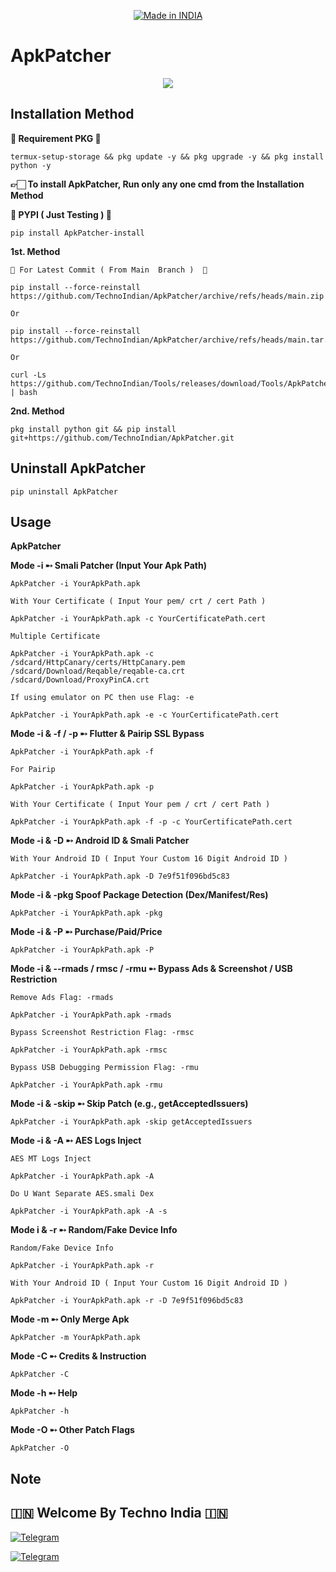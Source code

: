 <p align="center">
<a href="https://t.me/rktechnoindians"><img title="Made in INDIA" src="https://img.shields.io/badge/MADE%20IN-INDIA-SCRIPT?colorA=%23ff8100&colorB=%23017e40&colorC=%23ff0000&style=for-the-badge"></a>
</p>

<a name="readme-top"></a>


# ApkPatcher


<p align="center"> 
<a href="https://t.me/rktechnoindians"><img src="https://readme-typing-svg.herokuapp.com?font=Fira+Code&weight=800&size=35&pause=1000&color=F74848&center=true&vCenter=true&random=false&width=435&lines=ApkPatcher" /></a>
 </p>

Installation Method
-------
**💢 Requirement PKG 💢**

    termux-setup-storage && pkg update -y && pkg upgrade -y && pkg install python -y

**👉🏻 To install ApkPatcher, Run only any one cmd from the Installation Method**

**💢 PYPI ( Just Testing ) 💢**

    pip install ApkPatcher-install

**1st. Method**

`💢 For Latest Commit ( From Main  Branch )  💢`

    pip install --force-reinstall https://github.com/TechnoIndian/ApkPatcher/archive/refs/heads/main.zip

`Or`

    pip install --force-reinstall https://github.com/TechnoIndian/ApkPatcher/archive/refs/heads/main.tar.gz

`Or`

    curl -Ls https://github.com/TechnoIndian/Tools/releases/download/Tools/ApkPatcher.sh | bash

**2nd. Method**

    pkg install python git && pip install git+https://github.com/TechnoIndian/ApkPatcher.git


Uninstall ApkPatcher
-----

    pip uninstall ApkPatcher


Usage
-----

**ApkPatcher**

**Mode -i ➸ Smali Patcher (Input Your Apk Path)**

    ApkPatcher -i YourApkPath.apk
    
`With Your Certificate ( Input Your pem/ crt / cert Path )`

    ApkPatcher -i YourApkPath.apk -c YourCertificatePath.cert

`Multiple Certificate`

    ApkPatcher -i YourApkPath.apk -c /sdcard/HttpCanary/certs/HttpCanary.pem /sdcard/Download/Reqable/reqable-ca.crt /sdcard/Download/ProxyPinCA.crt

`If using emulator on PC then use Flag: -e`

    ApkPatcher -i YourApkPath.apk -e -c YourCertificatePath.cert

**Mode -i & -f / -p ➸ Flutter & Pairip SSL Bypass**

    ApkPatcher -i YourApkPath.apk -f

`For Pairip`

    ApkPatcher -i YourApkPath.apk -p

`With Your Certificate ( Input Your pem / crt / cert Path )`

    ApkPatcher -i YourApkPath.apk -f -p -c YourCertificatePath.cert

**Mode -i & -D ➸ Android ID & Smali Patcher**

`With Your Android ID ( Input Your Custom 16 Digit Android ID )`

    ApkPatcher -i YourApkPath.apk -D 7e9f51f096bd5c83

**Mode -i & -pkg Spoof Package Detection (Dex/Manifest/Res)**

    ApkPatcher -i YourApkPath.apk -pkg

**Mode -i & -P ➸ Purchase/Paid/Price**

    ApkPatcher -i YourApkPath.apk -P

**Mode -i & --rmads / rmsc / -rmu ➸ Bypass Ads & Screenshot / USB Restriction**

`Remove Ads Flag: -rmads`

    ApkPatcher -i YourApkPath.apk -rmads

`Bypass Screenshot Restriction Flag: -rmsc`

    ApkPatcher -i YourApkPath.apk -rmsc

`Bypass USB Debugging Permission Flag: -rmu`

    ApkPatcher -i YourApkPath.apk -rmu

**Mode -i & -skip ➸ Skip Patch (e.g., getAcceptedIssuers)**

    ApkPatcher -i YourApkPath.apk -skip getAcceptedIssuers

**Mode -i & -A ➸ AES Logs Inject**

`AES MT Logs Inject`

    ApkPatcher -i YourApkPath.apk -A

`Do U Want Separate AES.smali Dex`

    ApkPatcher -i YourApkPath.apk -A -s

**Mode i & -r ➸ Random/Fake Device Info**

`Random/Fake Device Info`

    ApkPatcher -i YourApkPath.apk -r

`With Your Android ID ( Input Your Custom 16 Digit Android ID )`

    ApkPatcher -i YourApkPath.apk -r -D 7e9f51f096bd5c83

**Mode -m ➸ Only Merge Apk**

    ApkPatcher -m YourApkPath.apk

**Mode -C ➸ Credits & Instruction**

    ApkPatcher -C
    
**Mode -h ➸ Help**

    ApkPatcher -h

**Mode -O ➸ Other Patch Flags**

    ApkPatcher -O

Note
----

## 🇮🇳 Welcome By Techno India 🇮🇳

[![Telegram](https://img.shields.io/badge/TELEGRAM-CHANNEL-red?style=for-the-badge&logo=telegram)](https://t.me/rktechnoindians)
  </a><p>
[![Telegram](https://img.shields.io/badge/TELEGRAM-OWNER-red?style=for-the-badge&logo=telegram)](https://t.me/RK_TECHNO_INDIA)
</p>
